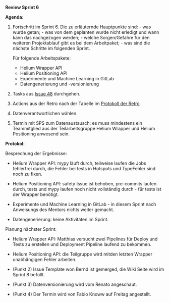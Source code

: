 **Review Sprint 6**

**Agenda:**

1. Fortschritt im Sprint 6. Die zu erläuternde Hauptpunkte sind:
        - was wurde getan;
        - was von dem geplanten wurde nicht erledigt und wann kann das nachgezogen werden;
        - welche Sorgen/Gefahre für den weiteren Projektablauf gibt es bei dem Arbeitpaket;
        - was sind die nächste Schritte im folgenden Sprint.


    Für folgende Arbeitspakete:
    - Helium Wrapper API
    - Helium Positioning API
    - Experimente und Machine Learning in GitLab
    - Datengenerierung und -versionierung

2. Tasks aus [Issue 48](https://gitlab.web.fh-kufstein.ac.at/pp-emergo/pp-lorapos/-/boards/589) durchgehen.

2. Actions aus der Retro nach der Tabelle im [Protokoll der Retro](https://gitlab.web.fh-kufstein.ac.at/pp-emergo/pp-lorapos/-/blob/sprint_review_221210/docs/protocols/intern/Results_Retro_2022-12-01.md)

3. Datenverantwortlichen wählen.

4. Termin mit SPS zum Datenaustausch: es muss mindestens ein Teammitglied aus der Teilarbeitsgruppe Helium Wrapper und Helium Positioning anwesend sein.

**Protokol:**

Besprechung der Ergebnisse:

- Helium Wrapper API: mypy läuft durch, teilweise laufen die Jobs fehlerfrei durch, die Fehler bei tests in Hotspots und TypeFehler sind noch zu fixen.

- Helium Positioning API: safety Issue ist behoben, pre-commits laufen durch, tests und mypy laufen noch nicht vollständig durch - für tests ist der Wrapper benötigt.

- Experimente und Machine Learning in GitLab - in diesem Sprint nach Anweisungs des Mentors nichts weiter gemacht.

- Datengenerierung: keine Aktivitäten im Sprint. 

Planung nächster Sprint:

- Helium Wrapper API: Matthias versucht zwei Pipelines für Deploy und Tests zu erstellen und Deployment Pipeline laufend zu bekommen.

- Helium Positioning API: die Teilgruppe wird mitden letzten Wrapper unabhängigen Fehler arbeiten.

- (Punkt 2) Issue Template won Bernd ist gemerged, die Wiki Seite wird im Sprint 8 befüllt.

- (Punkt 3) Datenversionierung wird vom Renato angeschaut.

- (Punkt 4) Der Termin wird von Fabio Knoww auf Freitag angestellt.
